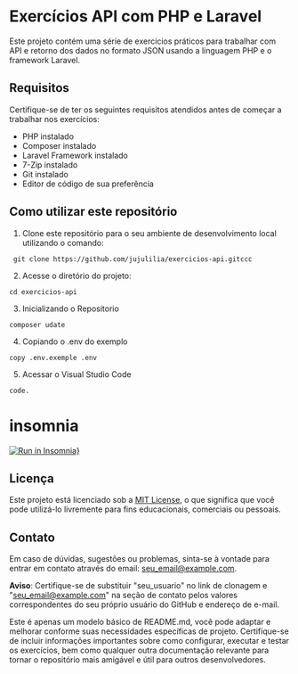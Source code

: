 # Exercícios API com PHP e Laravel

Este projeto contém uma série de exercícios práticos para trabalhar com API e retorno dos dados no formato JSON usando a linguagem PHP e o framework Laravel.

## Requisitos

Certifique-se de ter os seguintes requisitos atendidos antes de começar a trabalhar nos exercícios:

- PHP instalado
- Composer instalado
- Laravel Framework instalado
- 7-Zip instalado
- Git instalado
- Editor de código de sua preferência

## Como utilizar este repositório

1. Clone este repositório para o seu ambiente de desenvolvimento local utilizando o comando:
```
 git clone https://github.com/jujulilia/exercicios-api.gitccc
```
2. Acesse o diretório do projeto:
```
cd exercicios-api
```
3. Inicializando o Repositorio
```
composer udate
```
4. Copiando o .env do exemplo
```
copy .env.exemple .env
```
5. Acessar o Visual Studio Code
```
code.
```
# insomnia
[![Run in Insomnia}](https://insomnia.rest/images/run.svg)](https://insomnia.rest/run/?label=Exercicios%20API&uri=https%3A%2F%2Fraw.githubusercontent.com%2Fjujulilia%2Fexercicios-api%2Fmain%2FInsomnia.json)


## Licença

Este projeto está licenciado sob a [MIT License](LICENSE), o que significa que você pode utilizá-lo livremente para fins educacionais, comerciais ou pessoais.

## Contato

Em caso de dúvidas, sugestões ou problemas, sinta-se à vontade para entrar em contato através do email: seu_email@example.com.

**Aviso**: Certifique-se de substituir "seu_usuario" no link de clonagem e "seu_email@example.com" na seção de contato pelos valores correspondentes do seu próprio usuário do GitHub e endereço de e-mail.

Este é apenas um modelo básico de README.md, você pode adaptar e melhorar conforme suas necessidades específicas de projeto. Certifique-se de incluir informações importantes sobre como configurar, executar e testar os exercícios, bem como qualquer outra documentação relevante para tornar o repositório mais amigável e útil para outros desenvolvedores.